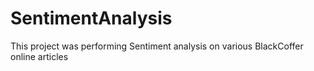 # SentimentAnalysis
This project was performing Sentiment analysis on various BlackCoffer online articles
